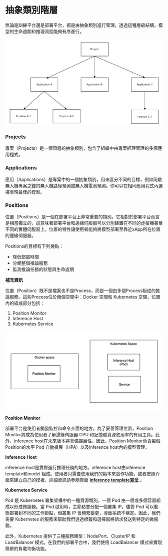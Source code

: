 # 抽象類別階層

無論是訓練平台還是部署平台，都是由抽象類別進行管理。透過這種層級結構，模型的生命週期和推理流程能夠有序進行。

![Abstract Class](images/abstract_class.png)

### Projects

專案（Projects）是一個頂層的抽象類別，包含了組織中由專案經理管理的多個應用程式。

### Applications

應用（Applications）是專案中的一個抽象類別，用來區分不同的目標，例如同屬無人機專案之鐘的無人機路徑預測或無人機電池預測。你可以在相同應用程式內選擇表現最佳的模型。

### Positions

位置（Positions）是一個在部署平台上非常重要的類別。它相對於部署平台而言是相當獨立的，這意味著部署平台和邊緣伺服器可以分別建置在不同的虛擬機甚至不同的實體伺服器上。位置的特性讓使用者能夠將模型部署至靠近xApp所在位置的邊緣伺服器。

Positions的目標有下列幾點：

- 降低部屬時間
- 分類整個推論服務
- 監測推論任務的狀態與生命週期

**補充資訊**

位置（Position）既不是檔案也不是Process，而是一個由多個Process組成的推論服務。這些Process位於兩個空間中：Docker 空間和 Kubernetes 空間。位置內的組成部分包括：

1. Position Monitor
2. Inference Host
3. Kubernetes Service

![Supplementary Information](images/supplementary_information.png)

**Position Monitor**

部署平台是使用者觸發監控和命令介面的地方。為了妥善管理位置，Position Monitor將成為使用者了解邊緣伺服器 CPU 和記憶體資源使用率的有用工具。此外，inference host在未來版本將具備擴展性。因此，Position Monitor負責每個Position的水平 Pod 自動擴展（HPA）以及inference host內的模型管理。

**Inference Host**

inference host是實際進行推理任務的地方。inference host由inference template和model 組成。使用者只需要使用我們的範本來實作功能，或者按照介面來建立自己的模板。詳細資訊請參閱頁面 [**inference template寫法**](./user_manual/inference.md) 。

**Kubernetes Service**

Pod 是 Kubernetes 叢集架構中的一種資源類別。一個 Pod 由一個或多個容器組成以形成微服務。當 Pod 啟用時，主節點會分配一個叢集 IP。儘管 Pod 可以動態部署到不同的工作節點，但叢集 IP 會頻繁變更，導致系統不穩定。因此，我們需要 Kubernetes 的服務來幫助我們透過標籤和選擇器將請求發送到特定的微服務。

此外，Kubernetes 提供了三種服務類型：NodePort、ClusterIP 和 LoadBalancer 模式。在我們的部署平台中，我們使用 LoadBalancer 模式來實現簡單的負載均衡功能。